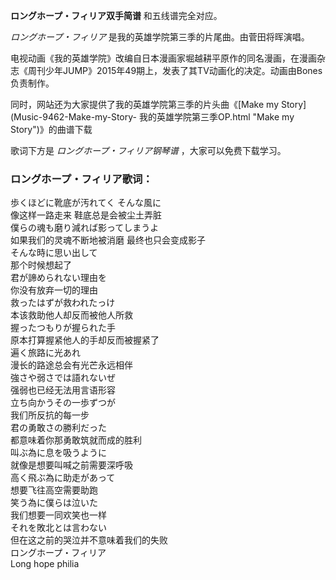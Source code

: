 

**ロングホープ・フィリア双手简谱** 和五线谱完全对应。

_ロングホープ・フィリア_ 是我的英雄学院第三季的片尾曲。由菅田将晖演唱。

电视动画《我的英雄学院》改编自日本漫画家堀越耕平原作的同名漫画，在漫画杂志《周刊少年JUMP》2015年49期上，发表了其TV动画化的决定。动画由Bones负责制作。

同时，网站还为大家提供了我的英雄学院第三季的片头曲《[Make my Story](Music-9462-Make-my-Story-
我的英雄学院第三季OP.html "Make my Story")》的曲谱下载

歌词下方是 _ロングホープ・フィリア钢琴谱_ ，大家可以免费下载学习。

### ロングホープ・フィリア歌词：

歩くほどに靴底が汚れてく そんな風に  
像这样一路走来 鞋底总是会被尘土弄脏  
僕らの魂も磨り減れば影ってしまうよ  
如果我们的灵魂不断地被消磨 最终也只会变成影子  
そんな時に思い出して  
那个时候想起了  
君が諦められない理由を  
你没有放弃一切的理由  
救ったはずが救われたっけ  
本该救助他人却反而被他人所救  
握ったつもりが握られた手  
原本打算握紧他人的手却反而被握紧了  
遍く旅路に光あれ  
漫长的路途总会有光芒永远相伴  
強さや弱さでは語れないぜ  
强弱也已经无法用言语形容  
立ち向かうその一歩ずつが  
我们所反抗的每一步  
君の勇敢さの勝利だった  
都意味着你那勇敢筑就而成的胜利  
叫ぶ為に息を吸うように  
就像是想要叫喊之前需要深呼吸  
高く飛ぶ為に助走があって  
想要飞往高空需要助跑  
笑う為に僕らは泣いた  
我们想要一同欢笑也一样  
それを敗北とは言わない  
但在这之前的哭泣并不意味着我们的失败  
ロングホープ・フィリア  
Long hope philia

